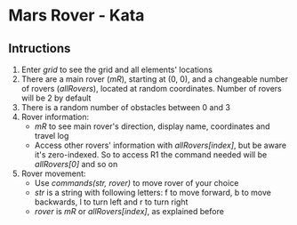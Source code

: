 # Mars Rover - Kata
## Intructions  
1. Enter *grid* to see the grid and all elements' locations
2. There are a main rover (*mR*), starting at (0, 0), and a changeable number of rovers (*allRovers*), located at random coordinates. Number of rovers will be 2 by default
3. There is a random number of obstacles between 0 and 3
4. Rover information:
    - *mR* to see main rover's direction, display name, coordinates and travel log
    - Access other rovers' information with *allRovers[index]*, but be aware it's zero-indexed. So to access R1 the command needed will be *allRovers[0]* and so on
5. Rover movement:
    - Use *commands(str, rover)* to move rover of your choice
    - *str* is a string with following letters: f to move forward, b to move backwards, l to turn left and r to turn right
    - *rover* is *mR* or *allRovers[index]*, as explained before
